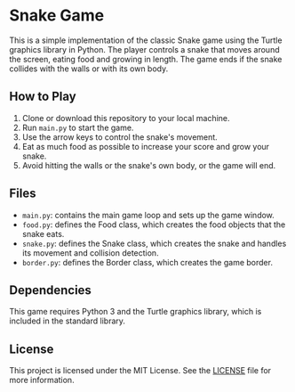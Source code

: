 # Snake Game

This is a simple implementation of the classic Snake game using the Turtle graphics library in Python. The player controls a snake that moves around the screen, eating food and growing in length. The game ends if the snake collides with the walls or with its own body.

## How to Play

1. Clone or download this repository to your local machine.
2. Run `main.py` to start the game.
3. Use the arrow keys to control the snake's movement.
4. Eat as much food as possible to increase your score and grow your snake.
5. Avoid hitting the walls or the snake's own body, or the game will end.

## Files

- `main.py`: contains the main game loop and sets up the game window.
- `food.py`: defines the Food class, which creates the food objects that the snake eats.
- `snake.py`: defines the Snake class, which creates the snake and handles its movement and collision detection.
- `border.py`: defines the Border class, which creates the game border.

## Dependencies

This game requires Python 3 and the Turtle graphics library, which is included in the standard library.

## License

This project is licensed under the MIT License. See the [LICENSE](LICENSE) file for more information.
